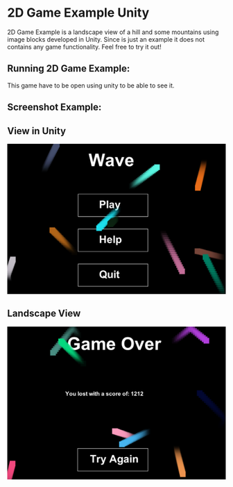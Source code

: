 # 2D Game Example Unity
2D Game Example is a landscape view of a hill and some mountains using image blocks developed in Unity. Since is just an example it does not contains any game functionality. Feel free to try it out!

## Running 2D Game Example:
This game have to be open using unity to be able to see it.

## Screenshot Example:

## View in Unity
![alt text](https://github.com/ricardocolin/Laser-Beam-Game/blob/master/img/Start.png)

## Landscape View
![alt text](https://github.com/ricardocolin/Laser-Beam-Game/blob/master/img/gameOver.png)

